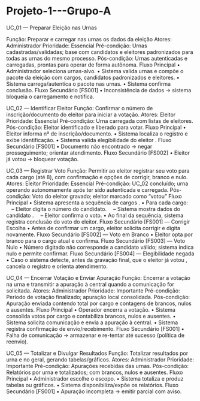 # Projeto-1---Grupo-A

UC_01 — Preparar Eleição nas Urnas

Função: Preparar e carregar nas urnas os dados da eleição
Atores: Administrador
Prioridade: Essencial
Pré-condição: Urnas cadastradas/validadas; base com candidatos e eleitores padronizados para todas as urnas do mesmo processo.
Pós-condição: Urnas autenticadas e carregadas, prontas para operar de forma autônoma.
Fluxo Principal
 • Administrador seleciona urnas-alvo.
 • Sistema valida urnas e compõe o pacote da eleição com cargos, candidatos padronizados e eleitores.
 • Sistema carrega/autentica o pacote nas urnas.
 • Sistema confirma conclusão.
Fluxo Secundário [FS001]
 • Inconsistência de dados → sistema bloqueia o carregamento e notifica.

UC_02 — Identificar Eleitor
Função: Confirmar o número de inscrição/documento do eleitor para iniciar a votação.
Atores: Eleitor
Prioridade: Essencial
Pré-condição: Urna carregada com listas de eleitores.
Pós-condição: Eleitor identificado e liberado para votar.
Fluxo Principal
 • Eleitor informa nº de inscrição/documento.
 • Sistema localiza o registro e exibe identificação.
 • Sistema valida elegibilidade do eleitor .
Fluxo Secundário [FS001]
 • Documento não encontrado → negar prosseguimento; orientar atendimento.
Fluxo Secundário [FS002]
 • Eleitor já votou → bloquear votação.

UC_03 — Registrar Voto
Função: Permitir ao eleitor registrar seu voto para cada cargo (até 8), com confirmação e opções de corrigir, branco e nulo.
Atores: Eleitor
Prioridade: Essencial
Pré-condição: UC_02 concluído; urna operando autonomamente após ter sido autenticada e carregada.
Pós-condição: Voto do eleitor gravado; eleitor marcado como “votou”
Fluxo Principal
 • Sistema apresenta a sequência de cargos .
 • Para cada cargo:
  – Eleitor digita o número do candidato.
  – Sistema mostra dados do candidato .
  – Eleitor confirma o voto.
 • Ao final da sequência, sistema registra conclusão do voto do eleitor.
Fluxo Secundário [FS001] — Corrigir Escolha
 • Antes de confirmar um cargo, eleitor solicita corrigir e digita novamente.
Fluxo Secundário [FS002] — Voto em Branco
 • Eleitor opta por branco para o cargo atual e confirma.
Fluxo Secundário [FS003] — Voto Nulo
 • Número digitado não corresponde a candidato válido; sistema indica nulo e permite confirmar.
Fluxo Secundário [FS004] — Elegibilidade negada
 • Caso o sistema detecte, antes da gravação final, que o eleitor já votou , cancela o registro e orienta atendimento.

UC_04 — Encerrar Votação e Enviar Apuração
Função: Encerrar a votação na urna e transmitir a apuração à central quando a comunicação for solicitada.
Atores: Administrador
Prioridade: Importante
Pré-condição: Período de votação finalizado; apuração local consolidada.
Pós-condição: Apuração enviada contendo total por cargo e contagens de brancos, nulos e ausentes.
Fluxo Principal
 • Operador encerra a votação.
 • Sistema consolida votos por cargo e contabiliza brancos, nulos e ausentes.
 • Sistema solicita comunicação e envia a apuração à central.
 • Sistema registra confirmação de envio/recebimento.
Fluxo Secundário [FS001]
 • Falha de comunicação → armazenar e re-tentar até sucesso (política de reenvio).

UC_05 — Totalizar e Divulgar Resultados
Função: Totalizar resultados por urna e no geral, gerando tabelas/gráficos.
Atores: Administrador
Prioridade: Importante
Pré-condição: Apurações recebidas das urnas.
Pós-condição: Relatórios por urna e totalizados; com brancos, nulos e ausentes.
Fluxo Principal
 • Administrador escolhe o escopo.
 • Sistema totaliza e produz tabelas ou gráficos.
 • Sistema disponibiliza/expõe os relatórios.
Fluxo Secundário [FS001]
 • Apuração incompleta → emitir parcial com aviso.



 


